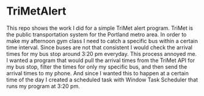# TriMetAlert

This repo shows the work I did for a simple TriMet alert program.  TriMet is the public transportation system for the Portland metro area.  In order to make my afternoon gym class I need to catch a specific bus within a certain time interval.  Since buses are not that consistent I would check the arrival times for my bus stop around 3:20 pm everyday.  This process annoyed me.  I wanted a program that would pull the arrival times from the TriMet API for my bus stop, filter the times for only my specific bus, and then send the arrival times to my phone.  And since I wanted this to happen at a certain time of the day I created a scheduled task with Window Task Scheduler that runs my program at 3:20 pm.
